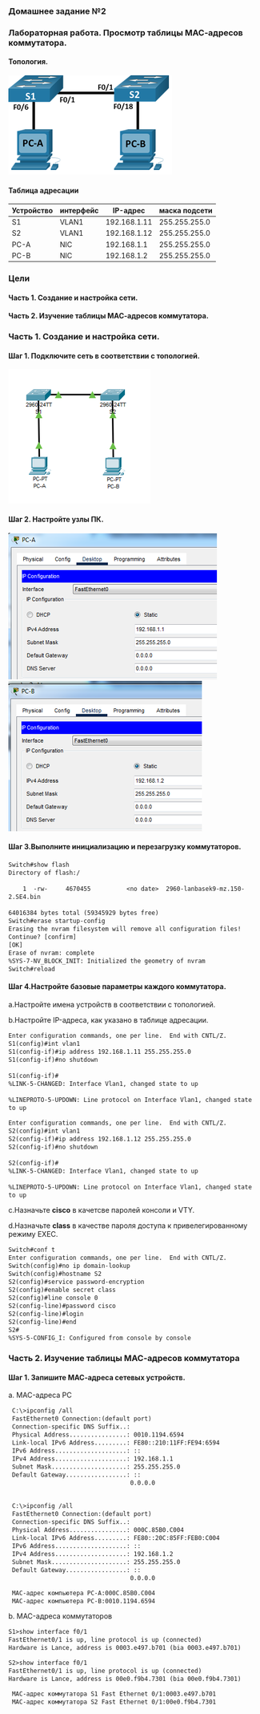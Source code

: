 
### Домашнее задание №2 
### Лабораторная работа. Просмотр таблицы МАС-адресов коммутатора. 
#### Топология.
![](https://github.com/MikhailKhudiakov/Otus---Network-Engineer-Basic/blob/main/labs/DZ2/%D1%82%D0%BE%D0%BF%D0%BE%D0%BB%D0%BE%D0%B3%D0%B8%D1%8F%20%D0%B4%D0%B72.bmp)
#### Таблица адресации
Устройство |интерфейс| IP-адрес|маска подсети|
---|---|---|---
S1|VLAN1|192.168.1.11 |255.255.255.0
S2|VLAN1|192.168.1.12|255.255.255.0
PC-A|NIC|192.168.1.1|255.255.255.0
PC-B|NIC|192.168.1.2|255.255.255.0
### Цели
#### Часть 1. Создание и настройка сети.
#### Часть 2. Изучение таблицы МАС-адресов коммутатора.
### Часть 1. Создание и настройка сети.
#### Шаг 1. Подключите сеть в соответствии с топологией.
![](https://github.com/MikhailKhudiakov/Otus---Network-Engineer-Basic/blob/main/labs/DZ2/%D1%82%D0%BE%D0%BF%D0%BE%D0%BB%D0%BE%D0%B3%D0%B8%D1%8F%202.bmp)
#### Шаг 2. Настройте узлы ПК.
![](https://github.com/MikhailKhudiakov/Otus---Network-Engineer-Basic/blob/main/labs/DZ2/IP%20PC-A.bmp)
![](https://github.com/MikhailKhudiakov/Otus---Network-Engineer-Basic/blob/main/labs/DZ2/IP%20PC-B.bmp)
#### Шаг 3.Выполните инициализацию и перезагрузку коммутаторов.
````Switch>enable
Switch#show flash
Directory of flash:/

    1  -rw-     4670455          <no date>  2960-lanbasek9-mz.150-2.SE4.bin

64016384 bytes total (59345929 bytes free)
Switch#erase startup-config
Erasing the nvram filesystem will remove all configuration files! Continue? [confirm]
[OK]
Erase of nvram: complete
%SYS-7-NV_BLOCK_INIT: Initialized the geometry of nvram
Switch#reload
````
#### Шаг 4.Настройте базовые параметры каждого коммутатора.
  а.Настройте имена уcтройств в соответствии с топологией.
  
  b.Настройте IP-адреса, как указано в таблице адресации.
  ````S1#conf t
Enter configuration commands, one per line.  End with CNTL/Z.
S1(config)#int vlan1
S1(config-if)#ip address 192.168.1.11 255.255.255.0
S1(config-if)#no shutdown

S1(config-if)#
%LINK-5-CHANGED: Interface Vlan1, changed state to up

%LINEPROTO-5-UPDOWN: Line protocol on Interface Vlan1, changed state to up
````
````S2#conf t
Enter configuration commands, one per line.  End with CNTL/Z.
S2(config)#int vlan1
S2(config-if)#ip address 192.168.1.12 255.255.255.0
S2(config-if)#no shutdown

S2(config-if)#
%LINK-5-CHANGED: Interface Vlan1, changed state to up

%LINEPROTO-5-UPDOWN: Line protocol on Interface Vlan1, changed state to up
````

  с.Назначьте **cisco** в качетсве паролей консоли и VTY.
  
  d.Назначьте **class** в качестве пароля доступа к привелегированному режиму EXEC.
  
  ````Switch>enable
Switch#conf t
Enter configuration commands, one per line.  End with CNTL/Z.
Switch(config)#no ip domain-lookup
Switch(config)#hostname S2
S2(config)#service password-encryption
S2(config)#enable secret class
S2(config)#line console 0
S2(config-line)#password cisco
S2(config-line)#login
S2(config-line)#end
S2#
%SYS-5-CONFIG_I: Configured from console by console
````
### Часть 2. Изучение таблицы МАС-адресов коммутатора
#### Шаг 1. Запишите МАС-адреса сетевых устройств.

a. MAC-адреса PC
 
   ````
    C:\>ipconfig /all
    FastEthernet0 Connection:(default port)
    Connection-specific DNS Suffix..: 
    Physical Address................: 0010.1194.6594
    Link-local IPv6 Address.........: FE80::210:11FF:FE94:6594
    IPv6 Address....................: ::
    IPv4 Address....................: 192.168.1.1
    Subnet Mask.....................: 255.255.255.0
    Default Gateway.................: ::
                                     0.0.0.0
                     
   ````
   
   ````
    C:\>ipconfig /all
    FastEthernet0 Connection:(default port)
    Connection-specific DNS Suffix..: 
    Physical Address................: 000C.85B0.C004
    Link-local IPv6 Address.........: FE80::20C:85FF:FEB0:C004
    IPv6 Address....................: ::
    IPv4 Address....................: 192.168.1.2
    Subnet Mask.....................: 255.255.255.0
    Default Gateway.................: ::
                                     0.0.0.0        
   ````
  
   ````  
    MAC-адрес компьютера PC-A:000C.85B0.C004
    MAC-адрес компьютера PC-B:0010.1194.6594

   ````
b. MAC-адреса коммутаторов

   ```` 
   S1>show interface f0/1
   FastEthernet0/1 is up, line protocol is up (connected)
   Hardware is Lance, address is 0003.e497.b701 (bia 0003.e497.b701)
   ````
   ````
   S2>show interface f0/1
   FastEthernet0/1 is up, line protocol is up (connected)
   Hardware is Lance, address is 00e0.f9b4.7301 (bia 00e0.f9b4.7301)
   ````
   ````
    МАС-адрес коммутатора S1 Fast Ethernet 0/1:0003.e497.b701
    МАС-адрес коммутатора S2 Fast Ethernet 0/1:00e0.f9b4.7301
    
   ````
